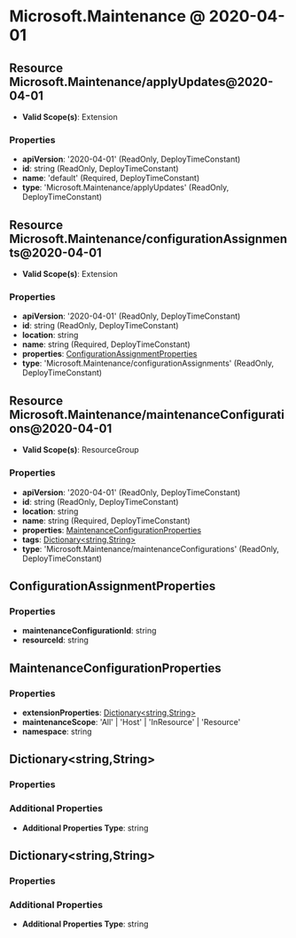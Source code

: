# Microsoft.Maintenance @ 2020-04-01

## Resource Microsoft.Maintenance/applyUpdates@2020-04-01
* **Valid Scope(s)**: Extension
### Properties
* **apiVersion**: '2020-04-01' (ReadOnly, DeployTimeConstant)
* **id**: string (ReadOnly, DeployTimeConstant)
* **name**: 'default' (Required, DeployTimeConstant)
* **type**: 'Microsoft.Maintenance/applyUpdates' (ReadOnly, DeployTimeConstant)

## Resource Microsoft.Maintenance/configurationAssignments@2020-04-01
* **Valid Scope(s)**: Extension
### Properties
* **apiVersion**: '2020-04-01' (ReadOnly, DeployTimeConstant)
* **id**: string (ReadOnly, DeployTimeConstant)
* **location**: string
* **name**: string (Required, DeployTimeConstant)
* **properties**: [ConfigurationAssignmentProperties](#configurationassignmentproperties)
* **type**: 'Microsoft.Maintenance/configurationAssignments' (ReadOnly, DeployTimeConstant)

## Resource Microsoft.Maintenance/maintenanceConfigurations@2020-04-01
* **Valid Scope(s)**: ResourceGroup
### Properties
* **apiVersion**: '2020-04-01' (ReadOnly, DeployTimeConstant)
* **id**: string (ReadOnly, DeployTimeConstant)
* **location**: string
* **name**: string (Required, DeployTimeConstant)
* **properties**: [MaintenanceConfigurationProperties](#maintenanceconfigurationproperties)
* **tags**: [Dictionary<string,String>](#dictionarystringstring)
* **type**: 'Microsoft.Maintenance/maintenanceConfigurations' (ReadOnly, DeployTimeConstant)

## ConfigurationAssignmentProperties
### Properties
* **maintenanceConfigurationId**: string
* **resourceId**: string

## MaintenanceConfigurationProperties
### Properties
* **extensionProperties**: [Dictionary<string,String>](#dictionarystringstring)
* **maintenanceScope**: 'All' | 'Host' | 'InResource' | 'Resource'
* **namespace**: string

## Dictionary<string,String>
### Properties
### Additional Properties
* **Additional Properties Type**: string

## Dictionary<string,String>
### Properties
### Additional Properties
* **Additional Properties Type**: string

